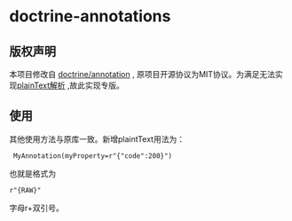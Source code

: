 # doctrine-annotations

## 版权声明
本项目修改自 [doctrine/annotation](https://github.com/doctrine/annotations) , 原项目开源协议为MIT协议。为满足无法实现[plainText解析](https://github.com/doctrine/annotations/issues/358)
,故此实现专版。

## 使用
其他使用方法与原库一致。新增plaintText用法为：
```
 MyAnnotation(myProperty=r"{"code":200}")
```
也就是格式为
```
r"{RAW}"
```
字母r+双引号。

